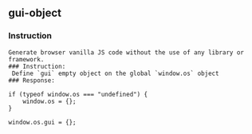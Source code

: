## gui-object

### Instruction
```
Generate browser vanilla JS code without the use of any library or framework.
### Instruction:
 Define `gui` empty object on the global `window.os` object 
### Response:

```

```
if (typeof window.os === "undefined") {
    window.os = {};
}

window.os.gui = {};


```